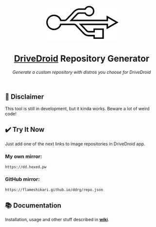 <br>
<p align="center">
  <img src="./src/website/root/assets/logo.svg" width="250" alt="">
</p>
  <h1 align="center">
    <a href="https://www.drivedroid.io/">DriveDroid</a> Repository Generator
  </h1>
  <p align="center">
    <i>Generate a custom repository with distros you choose for DriveDroid</i>
  </p>
</p>
<br>

## 🚧 Disclaimer

This tool is still in development, but it kinda works. Beware a lot of weird code! 

## ✔️ Try It Now

Just add one of the next links to image repositories in DriveDroid app.

### My own mirror:
```
https://dd.hexed.pw
```

### GitHub mirror:
```
https://flameshikari.github.io/ddrg/repo.json
```

## 📚 Documentation

Installation, usage and other stuff described in **[wiki](https://github.com/flameshikari/ddrg/wiki)**.
